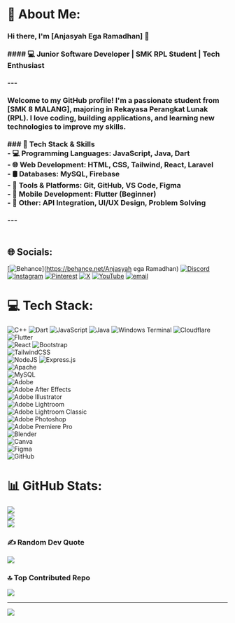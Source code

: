 # 💫 About Me:
### Hi there, I'm [Anjasyah Ega Ramadhan] 👋<br><br>#### 💻 Junior Software Developer | SMK RPL Student | Tech Enthusiast<br><br>---<br><br>Welcome to my GitHub profile! I'm a passionate student from **[SMK 8 MALANG]**, majoring in **Rekayasa Perangkat Lunak (RPL)**. I love coding, building applications, and learning new technologies to improve my skills.<br><br>### 🔧 Tech Stack & Skills<br>- 💻 **Programming Languages**: JavaScript, Java, Dart<br>- 🌐 **Web Development**: HTML, CSS, Tailwind, React, Laravel<br>- 🛢️ **Databases**: MySQL, Firebase<br>- 🔧 **Tools & Platforms**: Git, GitHub, VS Code, Figma<br>- 📱 **Mobile Development**: Flutter (Beginner)<br>- 🤖 **Other**: API Integration, UI/UX Design, Problem Solving<br><br>---<br><br>


## 🌐 Socials:
[![Behance](https://img.shields.io/badge/Behance-1769ff?logo=behance&logoColor=white)](https://behance.net/Anjasyah ega Ramadhan) [![Discord](https://img.shields.io/badge/Discord-%237289DA.svg?logo=discord&logoColor=white)](https://discord.gg/aegaramadhan) [![Instagram](https://img.shields.io/badge/Instagram-%23E4405F.svg?logo=Instagram&logoColor=white)](https://instagram.com/aegaramadhan) [![Pinterest](https://img.shields.io/badge/Pinterest-%23E60023.svg?logo=Pinterest&logoColor=white)](https://pinterest.com/aegaramadhan) [![X](https://img.shields.io/badge/X-black.svg?logo=X&logoColor=white)](https://x.com/@AnjasyahR) [![YouTube](https://img.shields.io/badge/YouTube-%23FF0000.svg?logo=YouTube&logoColor=white)](https://youtube.com/@@anjasyahegaramadhan6348) [![email](https://img.shields.io/badge/Email-D14836?logo=gmail&logoColor=white)](mailto:aegaramadhan@gmail.com) 

# 💻 Tech Stack:
![C++](https://img.shields.io/badge/c++-%2300599C.svg?style=for-the-badge&logo=c%2B%2B&logoColor=white) ![Dart](https://img.shields.io/badge/dart-%230175C2.svg?style=for-the-badge&logo=dart&logoColor=white) ![JavaScript](https://img.shields.io/badge/javascript-%23323330.svg?style=for-the-badge&logo=javascript&logoColor=%23F7DF1E) ![Java](https://img.shields.io/badge/java-%23ED8B00.svg?style=for-the-badge&logo=openjdk&logoColor=white)  ![Windows Terminal](https://img.shields.io/badge/Windows%20Terminal-%234D4D4D.svg?style=for-the-badge&logo=windows-terminal&logoColor=white) ![Cloudflare](https://img.shields.io/badge/Cloudflare-F38020?style=for-the-badge&logo=Cloudflare&logoColor=white) ![Flutter](https://img.shields.io/badge/Flutter-%2302569B.svg?style=for-the-badge&logo=Flutter&logoColor=white) </br> ![React](https://img.shields.io/badge/react-%2320232a.svg?style=for-the-badge&logo=react&logoColor=%2361DAFB) ![Bootstrap](https://img.shields.io/badge/bootstrap-%238511FA.svg?style=for-the-badge&logo=bootstrap&logoColor=white) </br> ![TailwindCSS](https://img.shields.io/badge/tailwindcss-%2338B2AC.svg?style=for-the-badge&logo=tailwind-css&logoColor=white) </br> ![NodeJS](https://img.shields.io/badge/node.js-6DA55F?style=for-the-badge&logo=node.js&logoColor=white) ![Express.js](https://img.shields.io/badge/express.js-%23404d59.svg?style=for-the-badge&logo=express&logoColor=%2361DAFB) </br> ![Apache](https://img.shields.io/badge/apache-%23D42029.svg?style=for-the-badge&logo=apache&logoColor=white) </br> ![MySQL](https://img.shields.io/badge/mysql-4479A1.svg?style=for-the-badge&logo=mysql&logoColor=white) </br> ![Adobe](https://img.shields.io/badge/adobe-%23FF0000.svg?style=for-the-badge&logo=adobe&logoColor=white) </br> ![Adobe After Effects](https://img.shields.io/badge/Adobe%20After%20Effects-9999FF.svg?style=for-the-badge&logo=Adobe%20After%20Effects&logoColor=white) </br> ![Adobe Illustrator](https://img.shields.io/badge/adobe%20illustrator-%23FF9A00.svg?style=for-the-badge&logo=adobe%20illustrator&logoColor=white) </br> ![Adobe Lightroom](https://img.shields.io/badge/Adobe%20Lightroom-31A8FF.svg?style=for-the-badge&logo=Adobe%20Lightroom&logoColor=white) </br> ![Adobe Lightroom Classic](https://img.shields.io/badge/Adobe%20Lightroom%20Classic-31A8FF.svg?style=for-the-badge&logo=Adobe%20Lightroom%20Classic&logoColor=white) </br> ![Adobe Photoshop](https://img.shields.io/badge/adobe%20photoshop-%2331A8FF.svg?style=for-the-badge&logo=adobe%20photoshop&logoColor=white) </br> ![Adobe Premiere Pro](https://img.shields.io/badge/Adobe%20Premiere%20Pro-9999FF.svg?style=for-the-badge&logo=Adobe%20Premiere%20Pro&logoColor=white) </br> ![Blender](https://img.shields.io/badge/blender-%23F5792A.svg?style=for-the-badge&logo=blender&logoColor=white) </br> ![Canva](https://img.shields.io/badge/Canva-%2300C4CC.svg?style=for-the-badge&logo=Canva&logoColor=white) </br> ![Figma](https://img.shields.io/badge/figma-%23F24E1E.svg?style=for-the-badge&logo=figma&logoColor=white) </br> ![GitHub](https://img.shields.io/badge/github-%23121011.svg?style=for-the-badge&logo=github&logoColor=white)
# 📊 GitHub Stats:
![](https://github-readme-stats.vercel.app/api?username=aegaramadhan&theme=gruvbox&hide_border=false&include_all_commits=false&count_private=false)<br/>
![](https://github-readme-streak-stats.herokuapp.com/?user=aegaramadhan&theme=gruvbox&hide_border=false)<br/>
![](https://github-readme-stats.vercel.app/api/top-langs/?username=aegaramadhan&theme=gruvbox&hide_border=false&include_all_commits=false&count_private=false&layout=compact)

### ✍️ Random Dev Quote
![](https://quotes-github-readme.vercel.app/api?type=horizontal&theme=radical)

### 🔝 Top Contributed Repo
![](https://github-contributor-stats.vercel.app/api?username=aegaramadhan&limit=5&theme=merko&combine_all_yearly_contributions=true)

---
[![](https://visitcount.itsvg.in/api?id=aegaramadhan&icon=0&color=0)](https://visitcount.itsvg.in)

<!-- Proudly created with GPRM ( https://gprm.itsvg.in ) -->
